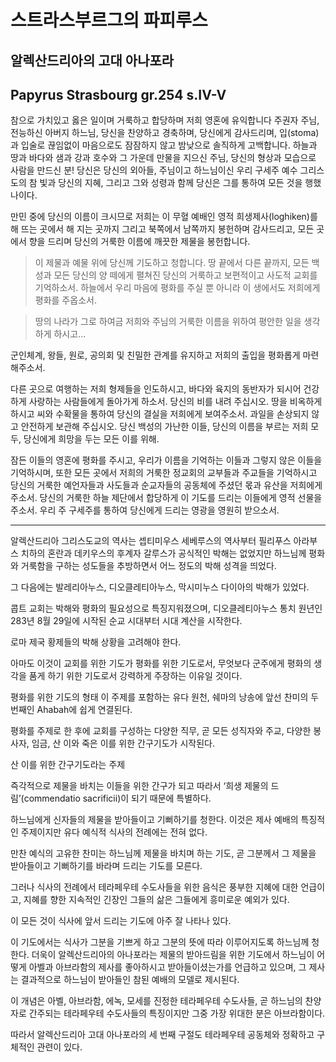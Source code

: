 # 스트라스부르그의 파피루스
## 알렉산드리아의 고대 아나포라
## Papyrus Strasbourg gr.254 s.IV-V

참으로 가치있고 옳은 일이며 거룩하고 합당하며 저희 영혼에 유익합니다
주권자 주님, 전능하신 아버지 하느님,
당신을 찬양하고 경축하며, 당신에게 감사드리며, 입(stoma)과 입술로 끊임없이 마음으로도 잠잠하지 않고 밤낮으로 솔직하게 고백합니다.
하늘과 땅과 바다와 샘과 강과 호수와 그 가운데 만물을 지으신 주님,
당신의 형상과 모습으로 사람을 만드신 분!
당신은 당신의 외아들, 주님이고 하느님이신 우리 구세주 예수 그리스도의 참 빛과 당신의 지혜, 그리고 그와 성령과 함께 당신은 그를 통하여 모든 것을 행했나이다.

만민 중에 당신의 이름이 크시므로 저희는 이 무혈 예배인 영적 희생제사(loghiken)를 해 뜨는 곳에서 해 지는 곳까지 그리고 북쪽에서 남쪽까지 봉헌하며 감사드리고, 모든 곳에서 향을 드리며 당신의 거룩한 이름에 깨끗한 제물을 봉헌합니다.

> 이 제물과 예물 위에 당신께 기도하고 청합니다.
땅 끝에서 다른 끝까지, 모든 백성과 모든 당신의 양 떼에게 펼쳐진 당신의 거룩하고 보편적이고 사도적 교회를 기억하소서.
하늘에서 우리 마음에 평화를 주실 뿐 아니라 이 생에서도 저희에게 평화를 주옵소서.  
  
> 땅의 나라가 그로 하여금 저희와 주님의 거룩한 이름을 위하여 평안한 일을 생각하게 하시고...

군인체계, 왕들, 원로, 공의회 및 친밀한 관계를 유지하고 저희의 출입을 평화롭게 마련해주소서.

다른 곳으로 여행하는 저희 형제들을 인도하시고, 바다와 육지의 동반자가 되시어 건강하게 사랑하는 사람들에게 돌아가게 하소서.
당신의 비를 내려 주십시오.
땅을 비옥하게 하시고 씨와 수확물을 통하여 당신의 결실을 저희에게 보여주소서.
과일을 손상되지 않고 안전하게 보관해 주십시오.
당신 백성의 가난한 이들, 당신의 이름을 부르는 저희 모두, 당신에게 희망을 두는 모든 이를 위해.

잠든 이들의 영혼에 평화를 주시고, 우리가 이름을 기억하는 이들과 그렇지 않은 이들을 기억하시며, 또한 모든 곳에서 저희의 거룩한 정교회의 교부들과 주교들을 기억하시고 당신의 거룩한 예언자들과 사도들과 순교자들의 공동체에 주셨던 몫과 유산을 저희에게 주소서.
당신의 거룩한 하늘 제단에서 합당하게 이 기도를 드리는 이들에게 영적 선물을 주소서.
우리 주 구세주를 통하여 당신에게 드리는 영광을 영원히 받으소서.

----

알렉산드리아 그리스도교의 역사는 셉티미우스 세베루스의 역사부터 필리푸스 아라부스 치하의 혼란과 데키우스의 후계자 갈루스가 공식적인 박해는 없었지만 하느님께 평화와 거룩함을 구하는 성도들을 추방하면서 어느 정도의 박해 성격을 띄었다. 

그 다음에는 발레리아누스, 디오클레티아누스, 막시미누스 다이아의 박해가 있었다. 

콥트 교회는 박해와 평화의 필요성으로 특징지워졌으며, 디오클레티아누스 통치 원년인 283년 8월 29일에 시작된 순교 시대부터 시대 계산을 시작한다. 


로마 제국 황제들의 박해 상황을 고려해야 한다.

아마도 이것이 교회를 위한 기도가 평화를 위한 기도로서, 무엇보다 군주에게 평화의 생각을 품게 하기 위한 기도로서 강력하게 주장하는 이유일 것이다. 

평화를 위한 기도의 형태
이 주제를 포함하는 유다 원천, 쉐마의 낭송에 앞선 찬미의 두 번째인 Ahabah에 쉽게 연결된다.


평화를 주제로 한 후에 교회를 구성하는 다양한 직무, 곧 모든 성직자와 주교, 다양한 봉사자, 임금, 산 이와 죽은 이를 위한 간구기도가 시작된다. 

산 이를 위한 간구기도라는 주제

즉각적으로 제물을 바치는 이들을 위한 간구가 되고 따라서 
‘희생 제물의 드림’(commendatio sacrificii)이 되기 때문에 특별하다. 

하느님에게 신자들의 제물을 받아들이고 기뻐하기를 청한다. 이것은 제사 예배의 특징적인 주제이지만 유다 예식적 식사의 전례에는 전혀 없다. 

만찬 예식의 고유한 찬미는 하느님께 제물을 바치며 하는 기도, 
곧 그분께서 그 제물을 받아들이고 기뻐하기를 바라며 드리는 기도를 모른다. 

그러나 식사의 전례에서 테라페우테 수도사들을 위한 음식은 풍부한 지혜에 대한 언급이고, 지혜를 향한 지속적인 긴장인 그들의 삶은 그들에게 흥미로운 예외가 있다. 

이 모든 것이 식사에 앞서 드리는 기도에 아주 잘 나타나 있다. 

이 기도에서는 식사가 그분을 기쁘게 하고 그분의 뜻에 따라 이루어지도록 하느님께 청한다. 더욱이 알렉산드리아의 아나포라는 제물의 받아드림을 위한 기도에서 하느님이 어떻게 아벨과 아브라함의 제사를 좋아하시고 받아들이셨는가를 언급하고 있으며, 그 제사는 결과적으로 하느님이 받아들인 참된 예배의 모델로 제시된다. 

이 개념은 아벨, 아브라함, 에녹, 모세를 진정한 테라페우테 수도사들, 곧 하느님의 찬양자로 간주되는 테라페우테 수도사들의 특징이지만 그중 가장 위대한 분은 아브라함이다. 

따라서 알렉산드리아 고대 아나포라의 세 번째 구절도 테라페우테 공동체와 정확하고 구체적인 관련이 있다.
